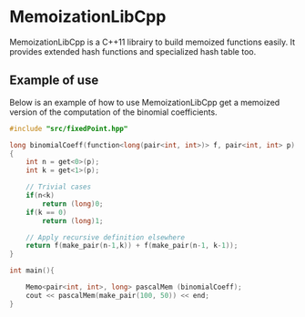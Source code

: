 # MemoizationLibCpp

MemoizationLibCpp is a C++11 librairy to build memoized functions easily.
It provides extended hash functions and specialized hash table too.

## Example of use

Below is an example of how to use MemoizationLibCpp get a memoized version of the computation of the binomial coefficients.

```cpp
#include "src/fixedPoint.hpp"

long binomialCoeff(function<long(pair<int, int>)> f, pair<int, int> p)
{
    int n = get<0>(p);
    int k = get<1>(p);

    // Trivial cases
    if(n<k)
        return (long)0;
    if(k == 0)
        return (long)1;

    // Apply recursive definition elsewhere
    return f(make_pair(n-1,k)) + f(make_pair(n-1, k-1));
}

int main(){

    Memo<pair<int, int>, long> pascalMem (binomialCoeff);
    cout << pascalMem(make_pair(100, 50)) << end;
}
```

